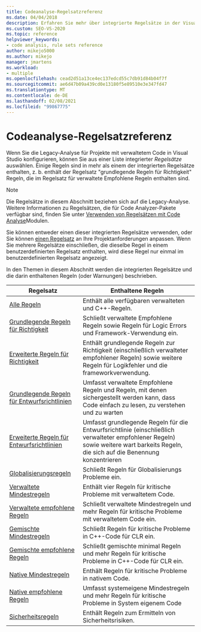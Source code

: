 ```yaml
---
title: Codeanalyse-Regelsatzreferenz
ms.date: 04/04/2018
description: Erfahren Sie mehr über integrierte Regelsätze in der Visual Studio-Legacy Code Analyse. Weitere Informationen finden Sie unter Ressourcen in den Regelsätzen. Erfahren Sie, wie diese Sätze in angepassten Regelsätzen verwendet werden.
ms.custom: SEO-VS-2020
ms.topic: reference
helpviewer_keywords:
- code analysis, rule sets reference
author: mikejo5000
ms.author: mikejo
manager: jmartens
ms.workload:
- multiple
ms.openlocfilehash: cead2d51a13ce4ec137edcd55c7db91d84b04f7f
ms.sourcegitcommit: ae6d47b09a439cd0e13180f5e89510e3e347fd47
ms.translationtype: MT
ms.contentlocale: de-DE
ms.lasthandoff: 02/08/2021
ms.locfileid: "99867775"
---
```

# <a name="code-analysis-rule-set-reference"></a>Codeanalyse-Regelsatzreferenz

Wenn Sie die Legacy-Analyse für Projekte mit verwaltetem Code in Visual Studio konfigurieren, können Sie aus einer Liste integrierter *Regelsätze* auswählen. Einige Regeln sind in mehr als einem der integrierten Regelsätze enthalten, z. b. enthält der Regelsatz "grundlegende Regeln für Richtigkeit" Regeln, die im Regelsatz für verwaltete Empfohlene Regeln enthalten sind.

> [!NOTE]
> Die Regelsätze in diesem Abschnitt beziehen sich auf die Legacy-Analyse. Weitere Informationen zu Regelsätzen, die für Code Analyzer-Pakete verfügbar sind, finden Sie unter [Verwenden von Regelsätzen mit Code Analyse](/dotnet/fundamentals/code-analysis/code-quality-rule-options)Modulen.

Sie können entweder einen dieser integrierten Regelsätze verwenden, oder Sie können [einen Regelsatz](../code-quality/how-to-create-a-custom-rule-set.md) an Ihre Projektanforderungen anpassen. Wenn Sie mehrere Regelsätze einschließen, die dieselbe Regel in einem benutzerdefinierten Regelsatz enthalten, wird diese Regel nur einmal im benutzerdefinierten Regelsatz angezeigt.

In den Themen in diesem Abschnitt werden die integrierten Regelsätze und die darin enthaltenen Regeln (oder Warnungen) beschrieben.

| Regelsatz | Enthaltene Regeln |
| - | - |
| [Alle Regeln](all-rules-rule-set.md) | Enthält alle verfügbaren verwalteten und C++-Regeln. |
| [Grundlegende Regeln für Richtigkeit](basic-correctness-rules-rule-set-for-managed-code.md) | Schließt verwaltete Empfohlene Regeln sowie Regeln für Logic Errors und Framework-Verwendung ein. |
| [Erweiterte Regeln für Richtigkeit](extended-correctness-rules-rule-set-for-managed-code.md) | Enthält grundlegende Regeln zur Richtigkeit (einschließlich verwalteter empfohlener Regeln) sowie weitere Regeln für Logikfehler und die frameworkverwendung. |
| [Grundlegende Regeln für Entwurfsrichtlinien](basic-design-guideline-rules-rule-set-for-managed-code.md) | Umfasst verwaltete Empfohlene Regeln und Regeln, mit denen sichergestellt werden kann, dass Code einfach zu lesen, zu verstehen und zu warten |
| [Erweiterte Regeln für Entwurfsrichtlinien](extended-design-guidelines-rules-rule-set-for-managed-code.md) | Umfasst grundlegende Regeln für die Entwurfsrichtlinie (einschließlich verwalteter empfohlener Regeln) sowie weitere wart barkeits Regeln, die sich auf die Benennung konzentrieren |
| [Globalisierungsregeln](globalization-rules-rule-set-for-managed-code.md) | Schließt Regeln für Globalisierungs Probleme ein. |
| [Verwaltete Mindestregeln](managed-minimum-rules-rule-set-for-managed-code.md) | Enthält vier Regeln für kritische Probleme mit verwaltetem Code. |
| [Verwaltete empfohlene Regeln](managed-recommended-rules-rule-set-for-managed-code.md) | Schließt verwaltete Mindestregeln und mehr Regeln für kritische Probleme mit verwaltetem Code ein. |
| [Gemischte Mindestregeln](mixed-minimum-rules-rule-set.md) | Schließt Regeln für kritische Probleme in C++-Code für CLR ein. |
| [Gemischte empfohlene Regeln](mixed-recommended-rules-rule-set.md) | Schließt gemischte minimal Regeln und mehr Regeln für kritische Probleme in C++-Code für CLR ein. |
| [Native Mindestregeln](native-minimum-rules-rule-set.md) | Enthält Regeln für kritische Probleme in nativem Code. |
| [Native empfohlene Regeln](native-recommended-rules-rule-set.md) | Umfasst systemeigene Mindestregeln und mehr Regeln für kritische Probleme in System eigenem Code |
| [Sicherheitsregeln](security-rules-rule-set-for-managed-code.md) | Enthält Regeln zum Ermitteln von Sicherheitsrisiken. |